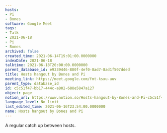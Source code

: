 ```yaml
---
hosts:
- Pi
- Bones
software: Google Meet
tags:
- Talk
- 2021-06-18
- Pi
- Bones
archived: false
created_time: 2021-06-14T19:01:00.0000000
indexDate: 2021-06-18
talktime: 2021-06-18T20:00:00.0000000
parent_database_id: e9339446-880f-4ef0-8ad7-8ad1f507dded
title: Hosts hangout by Bones and Pi
meeting_link: https://meet.google.com/fmt-ksxu-uuv
parent_type: database_id
id: c5c51f47-bb17-444c-a802-688e5847a127
object: page
notion_url: https://www.notion.so/Hosts-hangout-by-Bones-and-Pi-c5c51f47bb17444ca802688e5847a127
language_level: No limit
last_edited_time: 2021-06-16T23:54:00.0000000
name: Hosts hangout by Bones and Pi
---
```


A regular catch up between hosts.


